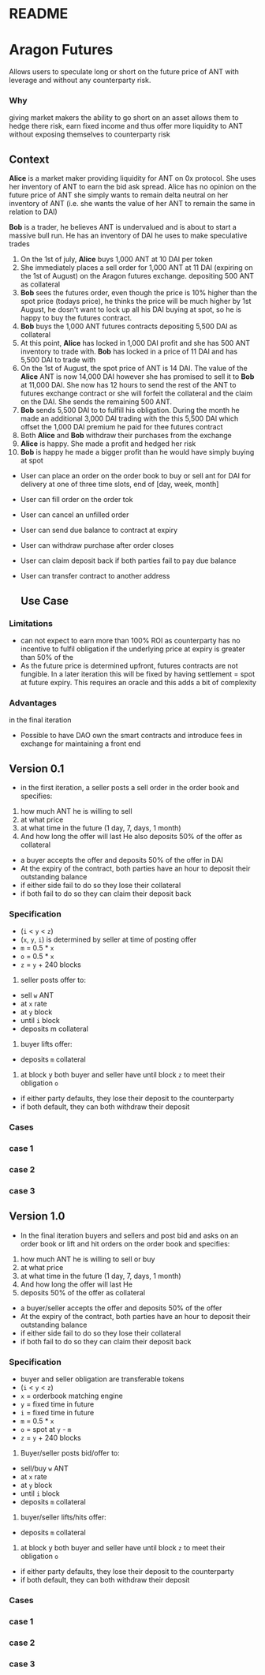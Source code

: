 # README

# Aragon Futures

Allows users to speculate long or short on the future price of ANT with leverage and without any counterparty risk.

### Why

giving market makers the ability to go short on an asset allows them to hedge there risk, earn fixed income and thus offer more liquidity to ANT without exposing themselves to counterparty risk

## Context

**Alice** is a market maker providing liquidity for ANT on 0x protocol. She uses her inventory of ANT to earn the bid ask spread. Alice has no opinion on the future price of ANT she simply wants to remain delta neutral on her inventory of ANT (i.e. she wants the value of her ANT to remain the same in relation to DAI)

**Bob** is a trader, he believes ANT is undervalued and is about to start a massive bull run. He has an inventory of DAI he uses to make speculative trades

1. On the 1st of july, **Alice** buys 1,000 ANT at 10 DAI per token
2. She immediately places a sell order for 1,000 ANT  at 11 DAI (expiring on the 1st of August) on the Aragon futures exchange. depositing 500 ANT as collateral
3. **Bob** sees the futures order, even though the price is 10% higher than the spot price (todays price), he thinks the price will be much higher by 1st August, he dosn't want to lock up all his DAI buying at spot, so he is happy to buy the futures contract. 
4. **Bob** buys the 1,000 ANT futures contracts depositing 5,500 DAI as collateral
5. At this point, **Alice** has locked in 1,000 DAI profit and she has 500 ANT inventory to trade with. **Bob** has locked in a price of 11 DAI and has 5,500 DAI to trade with
6. On the 1st of August, the spot price of ANT is 14 DAI. The value of the **Alice** ANT is now 14,000 DAI however she has promised to sell it to **Bob** at 11,000 DAI. She now has 12 hours to send the rest of the ANT to futures exchange contract or she will forfeit the collateral and the claim on the DAI. She sends the remaining 500 ANT.
7. **Bob** sends 5,500 DAI to to fulfill his obligation. During the month he made an additional 3,000 DAI trading with the this 5,500 DAI which offset the 1,000 DAI premium he paid for thee futures contract
8. Both **Alice** and **Bob** withdraw their purchases from the exchange
9. **Alice** is happy. She made a profit and hedged her risk 
10. **Bob** is happy he made a bigger profit than he would have simply buying at spot
- User can place an order on the order book to buy or sell ant for DAI for delivery at one of three time slots, end of [day, week, month]
- User can fill order on the order tok
- User can cancel an unfilled order
- User can send due balance to contract at expiry
- User can withdraw purchase after order closes
- User can claim deposit back if both parties fail to pay due balance
- User can transfer contract to another address

    ## Use Case

### Limitations

- can not expect to earn more than 100% ROI as counterparty has no incentive to fulfil obligation if the underlying price at expiry is greater than 50% of the
- As the future price is determined upfront, futures contracts are not fungible. In a later iteration this will be fixed by having settlement = spot at future expiry. This requires an oracle and this adds a bit of complexity

### Advantages

in the final iteration 

- Possible to have DAO own the smart contracts and introduce fees in exchange for maintaining a front end

## Version 0.1

- in the first iteration, a seller posts a sell order in the order book and specifies:
1. how much ANT he is willing to sell
2. at what price
3. at what time in the future (1 day, 7, days, 1 month)
4. And how long the offer will last He also deposits 50% of the offer as collateral
- a buyer accepts the offer and deposits 50% of the offer in DAI
- At the expiry of the contract, both parties have an hour to deposit their outstanding balance
- if either side fail to do so they lose their collateral
- if both fail to do so they can claim their deposit back

### Specification

- (`i` < `y` < `z`)
- (`x`, `y`, `i`) is determined by seller at time of posting offer
- `m` = 0.5 * `x`
- `o` = 0.5 * `x`
- `z` = `y` + 240 blocks
1. seller posts offer to:
- sell `w` ANT
- at `x` rate
- at `y` block
- until `i` block
- deposits m collateral
1. buyer lifts offer:
- deposits `m` collateral
1. at block y both buyer and seller have until block `z` to meet their obligation `o`
- if either party defaults, they lose their deposit to the counterparty
- if both default, they can both withdraw their deposit

### Cases

### case 1

### case 2

### case 3

## Version 1.0

- In the final iteration buyers and sellers and post bid and asks on an order book or lift and hit orders on the order book and specifies:
1. how much ANT he is willing to sell or buy
2. at what price
3. at what time in the future (1 day, 7, days, 1 month)
4. And how long the offer will last He
5. deposits 50% of the offer as collateral
- a buyer/seller accepts the offer and deposits 50% of the offer
- At the expiry of the contract, both parties have an hour to deposit their outstanding balance
- if either side fail to do so they lose their collateral
- if both fail to do so they can claim their deposit back

### Specification

- buyer and seller obligation are transferable tokens
- (`i` < `y` < `z`)
- `x` = orderbook matching engine
- `y` = fixed time in future
- `i` = fixed time in future
- `m` = 0.5 * `x`
- `o` = spot at `y` - `m`
- `z` = `y` + 240 blocks
1. Buyer/seller posts bid/offer to:
- sell/buy `w` ANT
- at `x` rate
- at `y` block
- until `i` block
- deposits `m` collateral
1. buyer/seller lifts/hits offer:
- deposits `m` collateral
1. at block y both buyer and seller have until block `z` to meet their obligation `o`
- if either party defaults, they lose their deposit to the counterparty
- if both default, they can both withdraw their deposit

### Cases

### case 1

### case 2

### case 3